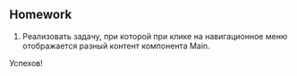 ##  Homework

1. Реализовать задачу, при которой при клике на навигационное меню отображается разный контент компонента Main.

Успехов!